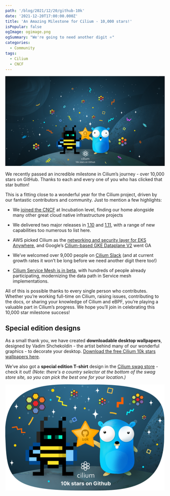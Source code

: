 ```yaml
---
path: '/blog/2021/12/20/github-10k'
date: '2021-12-20T17:00:00.000Z'
title: 'An Amazing Milestone for Cilium - 10,000 stars!'
isPopular: false
ogImage: ogimage.png
ogSummary: "We're going to need another digit ⭐️"
categories:
  - Community
tags:
  - Cilium
  - CNCF
---
```


![](wallpaper.png)

We recently passed an incredible milestone in Cilium’s journey - over 10,000 stars on GitHub. Thanks to each and every one of you who has clicked that star button!

This is a fitting close to a wonderful year for the Cilium project, driven by our fantastic contributors and community. Just to mention a few highlights:

- We [joined the CNCF](https://cilium.io/blog/2021/10/13/cilium-joins-cncf) at Incubation level, finding our home alongside many other great cloud native infrastructure projects

- We delivered two major releases in
  [1.10](https://cilium.io/blog/2021/05/20/cilium-110) and
  [1.11](https://isovalent.com/blog/post/2021-12-release-111), with a range of
  new capabilities too numerous to list here.

- AWS picked Cilium as the [networking and security layer for EKS Anywhere](https://www.isovalent.com/blog/post/2021-09-aws-eks-anywhere-chooses-cilium), and Google’s [Cilium-based GKE Dataplane V2](https://cloud.google.com/blog/products/containers-kubernetes/bringing-ebpf-and-cilium-to-google-kubernetes-engine) went GA

- We’ve welcomed over 9,000 people on [Cilium Slack](http://slack.cilium.io) (and at current growth rates it won’t be long before we need another digit there too!)

- [Cilium Service Mesh is in beta](https://cilium.io/blog/2021/12/01/cilium-service-mesh-beta), with hundreds of people already participating, modernizing the data path in Service mesh implementations.

All of this is possible thanks to every single person who contributes. Whether
you’re working full-time on Cilium, raising issues, contributing to the docs, or
sharing your knowledge of Cilium and eBPF, you’re playing a valuable part in
Cilium’s progress. We hope you’ll join in celebrating this 10,000 star milestone
success!

## Special edition designs

As a small thank you, we have created **downloadable desktop wallpapers**, designed by Vadim
Shchekoldin - the artist behind many of our wonderful graphics - to decorate
your desktop. [Download the free Cilium 10k stars wallpapers here](https://drive.google.com/file/d/1HgZn7jxQGSths5Ygmq4fuUt5-kKrV6ox/view?usp=sharing).

We’ve also got a **special edition T-shirt** design in the [Cilium swag store](https://cilium.myspreadshop.com/10k+stars+on+github?idea=61c05a15e41cc92c76d59deb) - check it out! _(Note: there's a country selector at the bottom of the swag store site, so you can pick the best one for your location.)_

![](for-tshirts.png)
